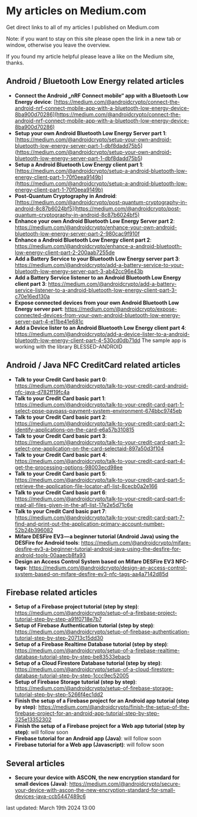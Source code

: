 # My articles on Medium.com

Get direct links to all of my articles I published on Medium.com

Note: if you want to stay on this site please open the link in a new tab or window, otherwise you leave the overview.

If you found my article helpful please leave a like on the Medium site, thanks.

## Android / Bluetooth Low Energy related articles
- **Connect the Android „nRF Connect mobile“ app with a Bluetooth Low Energy device**: [https://medium.com/@androidcrypto/connect-the-android-nrf-connect-mobile-app-with-a-bluetooth-low-energy-device-8ba900d70286](https://medium.com/@androidcrypto/connect-the-android-nrf-connect-mobile-app-with-a-bluetooth-low-energy-device-8ba900d70286)
- **Setup your own Android Bluetooth Low Energy Server part 1**: [https://medium.com/@androidcrypto/setup-your-own-android-bluetooth-low-energy-server-part-1-dbf8dadd75b5] (https://medium.com/@androidcrypto/setup-your-own-android-bluetooth-low-energy-server-part-1-dbf8dadd75b5)
- **Setup a Android Bluetooth Low Energy client part 1**: [https://medium.com/@androidcrypto/setup-a-android-bluetooth-low-energy-client-part-1-70f0eea9149b](https://medium.com/@androidcrypto/setup-a-android-bluetooth-low-energy-client-part-1-70f0eea9149b)
- **Post-Quantum Cryptography in Android**: [https://medium.com/@androidcrypto/post-quantum-cryptography-in-android-8c87b6024bf5](https://medium.com/@androidcrypto/post-quantum-cryptography-in-android-8c87b6024bf5)
- **Enhance your own Android Bluetooth Low Energy Server part 2**: https://medium.com/@androidcrypto/enhance-your-own-android-bluetooth-low-energy-server-part-2-980cac9f910f
- **Enhance a Android Bluetooth Low Energy client part 2**: https://medium.com/@androidcrypto/enhance-a-android-bluetooth-low-energy-client-part-2-200aab7255de
- **Add a Battery Service to your Bluetooth Low Energy server part 3**: https://medium.com/@androidcrypto/add-a-battery-service-to-your-bluetooth-low-energy-server-part-3-ab42cc96e43b
- **Add a Battery Service listener to an Android Bluetooth Low Energy client part 3**: https://medium.com/@androidcrypto/add-a-battery-service-listener-to-a-android-bluetooth-low-energy-client-part-3-c70e16ed130a
- **Expose connected devices from your own Android Bluetooth Low Energy server part**: https://medium.com/@androidcrypto/expose-connected-devices-from-your-own-android-bluetooth-low-energy-server-part-4-e11be41e681c 
- **Add a Device lister to an Android Bluetooth Low Energy client part 4**: https://medium.com/@androidcrypto/add-a-device-lister-to-a-android-bluetooth-low-energy-client-part-4-530cd0db71dd
The sample app is working with the library BLESSED-ANDROID 

## Android / Java NFC CreditCard related articles
- **Talk to your Credit Card basic part 0**: https://medium.com/@androidcrypto/talk-to-your-credit-card-android-nfc-java-d782ff19fc4a
- **Talk to your Credit Card basic part 1**: https://medium.com/@androidcrypto/talk-to-your-credit-card-part-1-select-ppse-paypass-payment-system-environment-674bbc9745eb
- **Talk to your Credit Card basic part 2**: https://medium.com/@androidcrypto/talk-to-your-credit-card-part-2-identify-applications-on-the-card-e6a57b310815
- **Talk to your Credit Card basic part 3**: https://medium.com/@androidcrypto/talk-to-your-credit-card-part-3-select-one-application-on-the-card-selectaid-897a50d3f104
- **Talk to your Credit Card basic part 4**: https://medium.com/@androidcrypto/talk-to-your-credit-card-part-4-get-the-processing-options-98003ecd98ee
- **Talk to your Credit Card basic part 5**: https://medium.com/@androidcrypto/talk-to-your-credit-card-part-5-retrieve-the-application-file-locator-afl-list-8cecb0a2e166
- **Talk to your Credit Card basic part 6**: https://medium.com/@androidcrypto/talk-to-your-credit-card-part-6-read-all-files-given-in-the-afl-list-17e2e5d71c6e
- **Talk to your Credit Card basic part 7**: https://medium.com/@androidcrypto/talk-to-your-credit-card-part-7-find-and-print-out-the-application-primary-account-number-52b24b396082
- **Mifare DESFire EV3 — a beginner tutorial (Android Java) using the DESFire for Android tools**: https://medium.com/@androidcrypto/mifare-desfire-ev3-a-beginner-tutorial-android-java-using-the-desfire-for-android-tools-00aaecb8fa93
- **Design an Access Control System based on Mifare DESFire EV3 NFC-tags**: https://medium.com/@androidcrypto/design-an-access-control-system-based-on-mifare-desfire-ev3-nfc-tags-aa4a7142d85d

## Firebase related articles 
- **Setup of a Firebase project tutorial (step by step)**: https://medium.com/@androidcrypto/setup-of-a-firebase-project-tutorial-step-by-step-a91f0718e7b7
- **Setup of Firebase Authentication tutorial (step by step)**: https://medium.com/@androidcrypto/setup-of-firebase-authentication-tutorial-step-by-step-20713c15dd30
- **Setup of a Firebase Realtime Database tutorial (step by step)**: https://medium.com/@androidcrypto/setup-of-a-firebase-realtime-database-tutorial-step-by-step-be83533ebacb
- **Setup of a Cloud Firestore Database tutorial (step by step)**: https://medium.com/@androidcrypto/setup-of-a-cloud-firestore-database-tutorial-step-by-step-1ccc9ec52005
- **Setup of Firebase Storage tutorial (step by step)**: https://medium.com/@androidcrypto/setup-of-firebase-storage-tutorial-step-by-step-5266f4ec1dd2
- **Finish the setup of a Firebase project for an Android app tutorial (step by step)**: https://medium.com/@androidcrypto/finish-the-setup-of-the-firebase-project-for-an-android-app-tutorial-step-by-step-325e13352302
- **Finish the setup of a Firebase project for a Web app tutorial (step by step)**: will follow soon
- **Firebase tutorial for an Android app (Java)**: will follow soon
- **Firebase tutorial for a Web app (Javascript)**: will follow soon

## Several articles

- **Secure your device with ASCON, the new encryption standard for small devices (Java)**: https://medium.com/@androidcrypto/secure-your-device-with-ascon-the-new-encryption-standard-for-small-devices-java-ccb5447489c6

last updated: March 19th 2024 13:00

